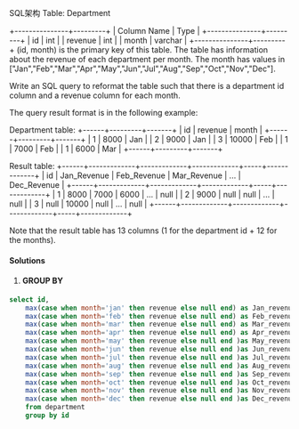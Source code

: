 SQL架构
Table: Department

+---------------+---------+
| Column Name   | Type    |
+---------------+---------+
| id            | int     |
| revenue       | int     |
| month         | varchar |
+---------------+---------+
(id, month) is the primary key of this table.
The table has information about the revenue of each department per month.
The month has values in ["Jan","Feb","Mar","Apr","May","Jun","Jul","Aug","Sep","Oct","Nov","Dec"].
 

Write an SQL query to reformat the table such that there is a department id column and a revenue column for each month.

The query result format is in the following example:

Department table:
+------+---------+-------+
| id   | revenue | month |
+------+---------+-------+
| 1    | 8000    | Jan   |
| 2    | 9000    | Jan   |
| 3    | 10000   | Feb   |
| 1    | 7000    | Feb   |
| 1    | 6000    | Mar   |
+------+---------+-------+

Result table:
+------+-------------+-------------+-------------+-----+-------------+
| id   | Jan_Revenue | Feb_Revenue | Mar_Revenue | ... | Dec_Revenue |
+------+-------------+-------------+-------------+-----+-------------+
| 1    | 8000        | 7000        | 6000        | ... | null        |
| 2    | 9000        | null        | null        | ... | null        |
| 3    | null        | 10000       | null        | ... | null        |
+------+-------------+-------------+-------------+-----+-------------+

Note that the result table has 13 columns (1 for the department id + 12 for the months).

#### Solutions

1. #### GROUP BY

```sql
select id,
    max(case when month='jan' then revenue else null end) as Jan_revenue,
    max(case when month='feb' then revenue else null end) as Feb_revenue,
    max(case when month='mar' then revenue else null end) as Mar_revenue,
    max(case when month='apr' then revenue else null end) as Apr_revenue,
    max(case when month='may' then revenue else null end )as May_revenue,
    max(case when month='jun' then revenue else null end )as Jun_revenue,
    max(case when month='jul' then revenue else null end )as Jul_revenue,
    max(case when month='aug' then revenue else null end )as Aug_revenue,
    max(case when month='sep' then revenue else null end )as Sep_revenue,
    max(case when month='oct' then revenue else null end )as Oct_revenue,
    max(case when month='nov' then revenue else null end )as Nov_revenue,
    max(case when month='dec' then revenue else null end )as Dec_revenue
    from department
    group by id
```